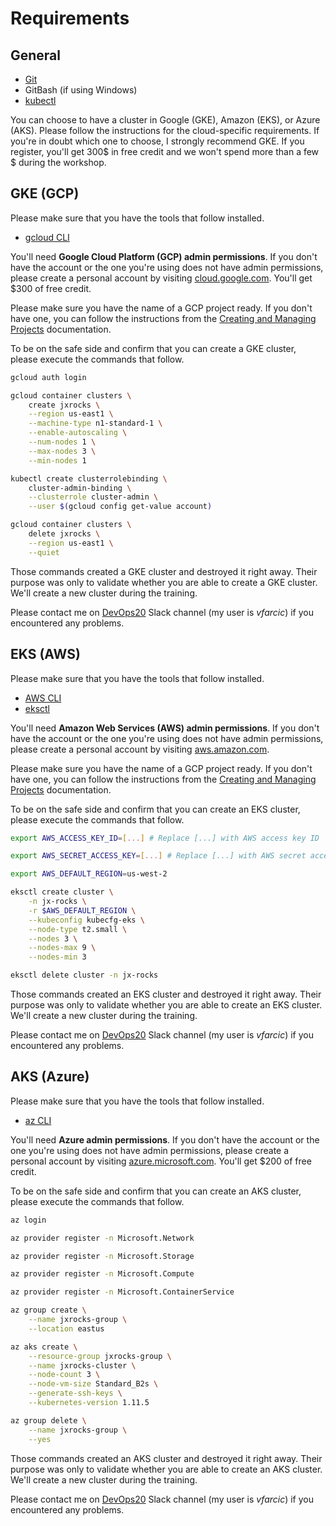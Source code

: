 # Requirements

## General

* [Git](https://git-scm.com/)
* GitBash (if using Windows)
* [kubectl](https://kubernetes.io/docs/tasks/tools/install-kubectl/)

You can choose to have a cluster in Google (GKE), Amazon (EKS), or Azure (AKS). Please follow the instructions for the cloud-specific requirements. If you're in doubt which one to choose, I strongly recommend GKE. If you register, you'll get 300$ in free credit and we won't spend more than a few $ during the workshop.

## GKE (GCP)

Please make sure that you have the tools that follow installed.

* [gcloud CLI](https://cloud.google.com/sdk/docs/quickstarts)

You'll need **Google Cloud Platform (GCP) admin permissions**. If you don't have the account or the one you're using does not have admin permissions, please create a personal account by visiting [cloud.google.com](https://cloud.google.com/). You'll get $300 of free credit.

Please make sure you have the name of a GCP project ready. If you don't have one, you can follow the instructions from the [Creating and Managing Projects](https://cloud.google.com/resource-manager/docs/creating-managing-projects) documentation.

To be on the safe side and confirm that you can create a GKE cluster, please execute the commands that follow.

```bash
gcloud auth login

gcloud container clusters \
    create jxrocks \
    --region us-east1 \
    --machine-type n1-standard-1 \
    --enable-autoscaling \
    --num-nodes 1 \
    --max-nodes 3 \
    --min-nodes 1

kubectl create clusterrolebinding \
    cluster-admin-binding \
    --clusterrole cluster-admin \
    --user $(gcloud config get-value account)

gcloud container clusters \
    delete jxrocks \
    --region us-east1 \
    --quiet
```

Those commands created a GKE cluster and destroyed it right away. Their purpose was only to validate whether you are able to create a GKE cluster. We'll create a new cluster during the training.

Please contact me on [DevOps20](http://slack.devops20toolkit.com/) Slack channel (my user is *vfarcic*) if you encountered any problems.

## EKS (AWS)

Please make sure that you have the tools that follow installed.

* [AWS CLI](http://docs.aws.amazon.com/cli/latest/userguide/installing.html)
* [eksctl](https://github.com/weaveworks/eksctl)

You'll need **Amazon Web Services (AWS) admin permissions**. If you don't have the account or the one you're using does not have admin permissions, please create a personal account by visiting [aws.amazon.com](https://aws.amazon.com/account/).

Please make sure you have the name of a GCP project ready. If you don't have one, you can follow the instructions from the [Creating and Managing Projects](https://cloud.google.com/resource-manager/docs/creating-managing-projects) documentation.

To be on the safe side and confirm that you can create an EKS cluster, please execute the commands that follow.

```bash
export AWS_ACCESS_KEY_ID=[...] # Replace [...] with AWS access key ID

export AWS_SECRET_ACCESS_KEY=[...] # Replace [...] with AWS secret access key

export AWS_DEFAULT_REGION=us-west-2

eksctl create cluster \
    -n jx-rocks \
    -r $AWS_DEFAULT_REGION \
    --kubeconfig kubecfg-eks \
    --node-type t2.small \
    --nodes 3 \
    --nodes-max 9 \
    --nodes-min 3

eksctl delete cluster -n jx-rocks
```

Those commands created an EKS cluster and destroyed it right away. Their purpose was only to validate whether you are able to create an EKS cluster. We'll create a new cluster during the training.

Please contact me on [DevOps20](http://slack.devops20toolkit.com/) Slack channel (my user is *vfarcic*) if you encountered any problems.

## AKS (Azure)

Please make sure that you have the tools that follow installed.

* [az CLI](https://docs.microsoft.com/en-us/cli/azure/install-azure-cli)

You'll need **Azure admin permissions**. If you don't have the account or the one you're using does not have admin permissions, please create a personal account by visiting [azure.microsoft.com](https://azure.microsoft.com/en-us/free/). You'll get $200 of free credit.

To be on the safe side and confirm that you can create an AKS cluster, please execute the commands that follow.

```bash
az login

az provider register -n Microsoft.Network

az provider register -n Microsoft.Storage

az provider register -n Microsoft.Compute

az provider register -n Microsoft.ContainerService

az group create \
    --name jxrocks-group \
    --location eastus

az aks create \
    --resource-group jxrocks-group \
    --name jxrocks-cluster \
    --node-count 3 \
    --node-vm-size Standard_B2s \
    --generate-ssh-keys \
    --kubernetes-version 1.11.5

az group delete \
    --name jxrocks-group \
    --yes
```

Those commands created an AKS cluster and destroyed it right away. Their purpose was only to validate whether you are able to create an AKS cluster. We'll create a new cluster during the training.

Please contact me on [DevOps20](http://slack.devops20toolkit.com/) Slack channel (my user is *vfarcic*) if you encountered any problems.
